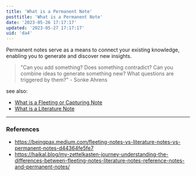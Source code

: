 ```yaml
---
title: 'What is a Permanent Note'
posttitle: 'What is a Permanent Note'
date: '2023-05-26 17:17:17'
updated: '2023-05-27 17:17:17'
uid: 'da4'
---
```


Permanent notes serve as a means to connect your existing knowledge, enabling you to generate and discover new insights.

> "Can you add something? Does something contradict? Can you combine ideas to generate something new? What questions are triggered by them?" - Sonke Ahrens

see also:
- [What is a Fleeting or Capturing Note](./da2)
- [What is a Literature Note](./da3)

---

### References
- https://beingpax.medium.com/fleeting-notes-vs-literature-notes-vs-permanent-notes-d44364fe5fe7
- https://haikal.blog/my-zettelkasten-journey-understanding-the-differences-between-fleeting-notes-literature-notes-reference-notes-and-permanent-notes/
